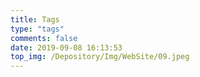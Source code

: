 ```yaml
---
title: Tags
type: "tags"
comments: false
date: 2019-09-08 16:13:53
top_img: /Depository/Img/WebSite/09.jpeg
---
```


